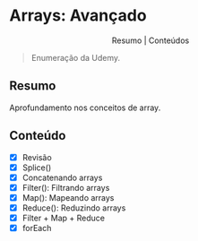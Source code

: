 # Arrays: Avançado

<p align="center">
    <a>Resumo</a> |
    <a>Conteúdos</a>
</p>

> Enumeração da Udemy.

## Resumo
Aprofundamento nos conceitos de array.

## Conteúdo

- [x] Revisão
- [x] Splice()
- [x] Concatenando arrays
- [x] Filter(): Filtrando arrays
- [x] Map(): Mapeando arrays
- [x] Reduce(): Reduzindo arrays
- [x] Filter + Map + Reduce
- [x] forEach
